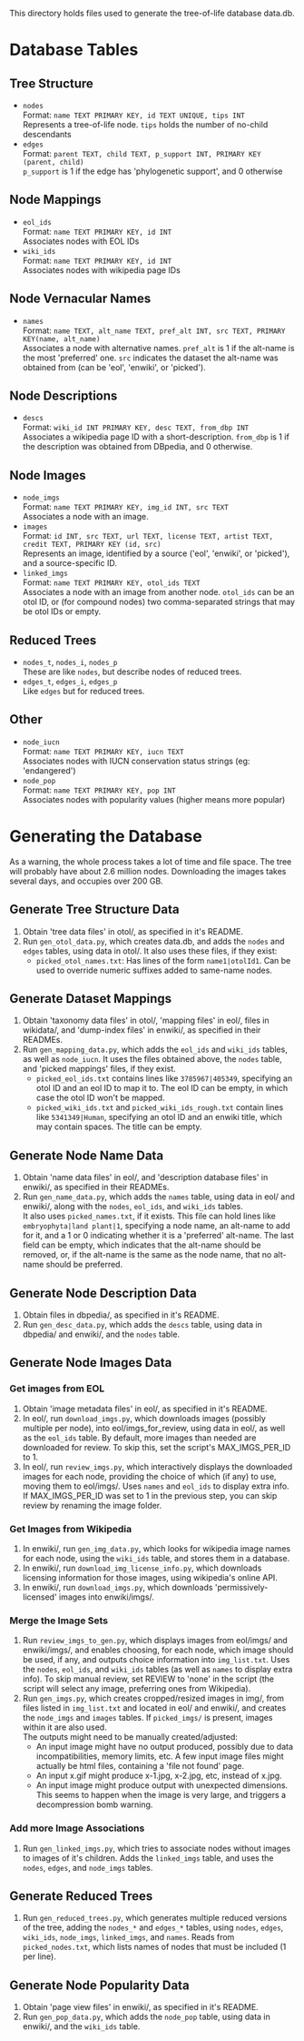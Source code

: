 This directory holds files used to generate the tree-of-life database data.db.

# Database Tables
## Tree Structure
-   `nodes` <br>
    Format: `name TEXT PRIMARY KEY, id TEXT UNIQUE, tips INT` <br>
    Represents a tree-of-life node. `tips` holds the number of no-child descendants
-   `edges` <br>
    Format: `parent TEXT, child TEXT, p_support INT, PRIMARY KEY (parent, child)` <br>
    `p_support` is 1 if the edge has 'phylogenetic support', and 0 otherwise
## Node Mappings
-   `eol_ids` <br>
    Format: `name TEXT PRIMARY KEY, id INT` <br>
    Associates nodes with EOL IDs
-   `wiki_ids` <br>
    Format: `name TEXT PRIMARY KEY, id INT` <br>
    Associates nodes with wikipedia page IDs
## Node Vernacular Names
-   `names` <br>
    Format: `name TEXT, alt_name TEXT, pref_alt INT, src TEXT, PRIMARY KEY(name, alt_name)` <br>
    Associates a node with alternative names.
    `pref_alt` is 1 if the alt-name is the most 'preferred' one.
    `src` indicates the dataset the alt-name was obtained from (can be 'eol', 'enwiki', or 'picked').
## Node Descriptions
-   `descs` <br>
    Format: `wiki_id INT PRIMARY KEY, desc TEXT, from_dbp INT` <br>
    Associates a wikipedia page ID with a short-description.
    `from_dbp` is 1 if the description was obtained from DBpedia, and 0 otherwise.
## Node Images
-   `node_imgs` <br>
    Format: `name TEXT PRIMARY KEY, img_id INT, src TEXT` <br>
    Associates a node with an image.
-   `images` <br>
    Format: `id INT, src TEXT, url TEXT, license TEXT, artist TEXT, credit TEXT, PRIMARY KEY (id, src)` <br>
    Represents an image, identified by a source ('eol', 'enwiki', or 'picked'), and a source-specific ID.
-   `linked_imgs` <br>
    Format: `name TEXT PRIMARY KEY, otol_ids TEXT` <br>
    Associates a node with an image from another node.
    `otol_ids` can be an otol ID, or (for compound nodes) two comma-separated strings that may be otol IDs or empty.
## Reduced Trees
-   `nodes_t`, `nodes_i`, `nodes_p` <br>
    These are like `nodes`, but describe nodes of reduced trees.
-   `edges_t`, `edges_i`, `edges_p` <br>
    Like `edges` but for reduced trees.
## Other
-   `node_iucn` <br>
    Format: `name TEXT PRIMARY KEY, iucn TEXT` <br>
    Associates nodes with IUCN conservation status strings (eg: 'endangered')
-   `node_pop` <br>
    Format: `name TEXT PRIMARY KEY, pop INT` <br>
    Associates nodes with popularity values (higher means more popular)

# Generating the Database

As a warning, the whole process takes a lot of time and file space. The
tree will probably have about 2.6 million nodes. Downloading the images
takes several days, and occupies over 200 GB.

## Generate Tree Structure Data
1.  Obtain 'tree data files' in otol/, as specified in it's README.
2.  Run `gen_otol_data.py`, which creates data.db, and adds the `nodes` and `edges` tables,
    using data in otol/. It also uses these files, if they exist:
    -   `picked_otol_names.txt`: Has lines of the form `name1|otolId1`.
        Can be used to override numeric suffixes added to same-name nodes.

## Generate Dataset Mappings
1.  Obtain 'taxonomy data files' in otol/, 'mapping files' in eol/,
    files in wikidata/, and 'dump-index files' in enwiki/, as specified
    in their READMEs.
2.  Run `gen_mapping_data.py`, which adds the `eol_ids` and `wiki_ids` tables,
    as well as `node_iucn`. It uses the files obtained above, the `nodes` table,
    and 'picked mappings' files, if they exist.
    -   `picked_eol_ids.txt` contains lines like `3785967|405349`, specifying
        an otol ID and an eol ID to map it to. The eol ID can be empty,
        in which case the otol ID won't be mapped.
    -   `picked_wiki_ids.txt` and `picked_wiki_ids_rough.txt` contain lines like
        `5341349|Human`, specifying an otol ID and an enwiki title,
        which may contain spaces. The title can be empty.

## Generate Node Name Data
1.  Obtain 'name data files' in eol/, and 'description database files' in enwiki/,
    as specified in their READMEs.
2.  Run `gen_name_data.py`, which adds the `names` table, using data in eol/ and enwiki/,
    along with the `nodes`, `eol_ids`, and `wiki_ids` tables. <br>
    It also uses `picked_names.txt`, if it exists. This file can hold lines like
    `embryophyta|land plant|1`, specifying a node name, an alt-name to add for it,
    and a 1 or 0 indicating whether it is a 'preferred' alt-name. The last field
    can be empty, which indicates that the alt-name should be removed, or, if the
    alt-name is the same as the node name, that no alt-name should be preferred.

## Generate Node Description Data
1.  Obtain files in dbpedia/, as specified in it's README.
2.  Run `gen_desc_data.py`, which adds the `descs` table, using data in dbpedia/ and
    enwiki/, and the `nodes` table.

## Generate Node Images Data
### Get images from EOL
1.  Obtain 'image metadata files' in eol/, as specified in it's README.
2.  In eol/, run `download_imgs.py`, which downloads images (possibly multiple per node),
    into eol/imgs_for_review, using data in eol/, as well as the `eol_ids` table.
    By default, more images than needed are downloaded for review. To skip this, set
    the script's MAX_IMGS_PER_ID to 1.
3.  In eol/, run `review_imgs.py`, which interactively displays the downloaded images for
    each node, providing the choice of which (if any) to use, moving them to eol/imgs/.
    Uses `names` and `eol_ids` to display extra info. If MAX_IMGS_PER_ID was set to 1 in
    the previous step, you can skip review by renaming the image folder.
### Get Images from Wikipedia
1.  In enwiki/, run `gen_img_data.py`, which looks for wikipedia image names for each node,
    using the `wiki_ids` table, and stores them in a database.
2.  In enwiki/, run `download_img_license_info.py`, which downloads licensing information for
    those images, using wikipedia's online API.
3.  In enwiki/, run `download_imgs.py`, which downloads 'permissively-licensed'
    images into enwiki/imgs/.
### Merge the Image Sets
1.  Run `review_imgs_to_gen.py`, which displays images from eol/imgs/ and enwiki/imgs/,
    and enables choosing, for each node, which image should be used, if any,
    and outputs choice information into `img_list.txt`. Uses the `nodes`,
    `eol_ids`, and `wiki_ids` tables (as well as `names` to display extra info).
    To skip manual review, set REVIEW to 'none' in the script (the script will select any
    image, preferring ones from Wikipedia).
2.  Run `gen_imgs.py`, which creates cropped/resized images in img/, from files listed in
    `img_list.txt` and located in eol/ and enwiki/, and creates the `node_imgs` and
    `images` tables. If `picked_imgs/` is present, images within it are also used. <br>
    The outputs might need to be manually created/adjusted:
    -   An input image might have no output produced, possibly due to
        data incompatibilities, memory limits, etc. A few input image files
        might actually be html files, containing a 'file not found' page.
    -   An input x.gif might produce x-1.jpg, x-2.jpg, etc, instead of x.jpg.
    -   An input image might produce output with unexpected dimensions.
        This seems to happen when the image is very large, and triggers a
        decompression bomb warning.
### Add more Image Associations
1.  Run `gen_linked_imgs.py`, which tries to associate nodes without images to
    images of it's children. Adds the `linked_imgs` table, and uses the
    `nodes`, `edges`, and `node_imgs` tables.

## Generate Reduced Trees
1.  Run `gen_reduced_trees.py`, which generates multiple reduced versions of the tree,
    adding the `nodes_*` and `edges_*` tables, using `nodes`, `edges`, `wiki_ids`,
    `node_imgs`, `linked_imgs`, and `names`. Reads from `picked_nodes.txt`, which lists
    names of nodes that must be included (1 per line).

## Generate Node Popularity Data
1.  Obtain 'page view files' in enwiki/, as specified in it's README.
2.  Run `gen_pop_data.py`, which adds the `node_pop` table, using data in enwiki/,
    and the `wiki_ids` table.
